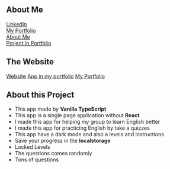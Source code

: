 ## About Me
<a href="https://www.linkedin.com/in/mohamed-ahmed-b6829520b/" target="_blank">LinkedIn</a>
<br>
<a href="https://z-monster.notion.site/ZMonster-Portfolio-dd12852c73ec477a9ba740de03a9acd5" target="_blank">
    My Portfolio
</a>
<br>
<a href="https://mohammed-monster.web.app/" target="_blank">
    About Me
</a>
<br>
<a href="https://z-monster.notion.site/Pizza-Animation-8bf378b16e8245c99d39eccc0cc998f5" target="_blank">
    Project in Portfolio
</a>
<br>

## The Website
[Website](https://monster-quiz-english.web.app/)
[App in my portfolio](https://z-monster.notion.site/Quizz-App-95da007eeb4a4e16afbc6f5a8c05cd72)
[My Portfolio](https://z-monster.notion.site/ZMonster-Portfolio-dd12852c73ec477a9ba740de03a9acd5)


## About this Project
<ul>
    <li>
        This app made by <strong>Vanilla TypeScript</strong>
    </li>
    <li>
        This app is a single page application without <strong>React</strong>
    </li>
    <li>
        I made this app for helping my group to learn English better
    </li>
    <li>
        I made this app for practicing English by take a quizzes
    </li>
    <li>
        This app have a dark mode and also a levels and instructions
    </li>
    <li>
        Save your progress in the <strong>localstorage</strong>
    </li>
    <li>
        Locked Levels
    </li>
    <li>
        The questions comes randomly
    </li>
    <li>
        Tons of questions
    </li>
</ul>